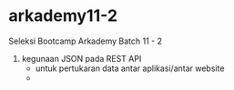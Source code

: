 # arkademy11-2
Seleksi Bootcamp Arkademy Batch 11 - 2
1. kegunaan JSON pada REST API
     * untuk pertukaran data antar aplikasi/antar website
     *
